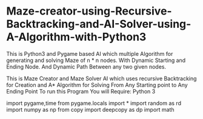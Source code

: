 # Maze-creator-using-Recursive-Backtracking-and-AI-Solver-using-A-Algorithm-with-Python3
This is Python3 and Pygame based AI which multiple Algorithm for generating and solving Maze of n * n nodes.
With Dynamic Starting and Ending Node. And Dynamic Path Between any two given nodes.

This is Maze Creator and Maze Solver AI which uses recursive Backtracking for Creation and A* Algorithm for Solving From Any Starting point to Any Ending Point
To run this Program You will Require:
Python 3

import pygame,time
from pygame.locals import *
import random as rd
import numpy as np
from copy import deepcopy as dp
import math




